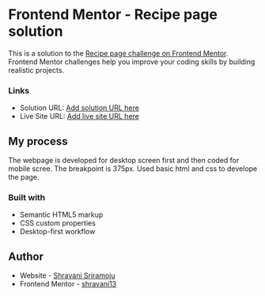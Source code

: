 # Frontend Mentor - Recipe page solution

This is a solution to the [Recipe page challenge on Frontend Mentor](https://www.frontendmentor.io/challenges/recipe-page-KiTsR8QQKm). Frontend Mentor challenges help you improve your coding skills by building realistic projects. 

### Links

- Solution URL: [Add solution URL here](https://your-solution-url.com)
- Live Site URL: [Add live site URL here](https://your-live-site-url.com)

## My process
The webpage is developed for desktop screen first and then coded for mobile scree.
The breakpoint is 375px.
Used basic html and css to develope the page.

### Built with

- Semantic HTML5 markup
- CSS custom properties
- Desktop-first workflow

## Author

- Website - [Shravani Sriramoju](https://www.your-site.com)
- Frontend Mentor - [shravani13](https://www.frontendmentor.io/profile/shravani13)





